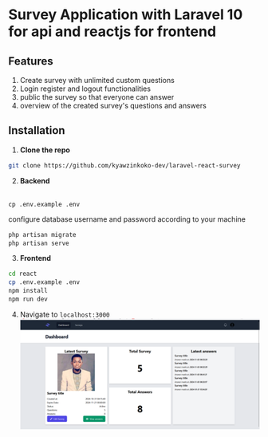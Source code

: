 # Survey Application with Laravel 10 for api and reactjs for frontend 

## Features
  1. Create survey with unlimited custom questions 
  2. Login register and logout functionalities
  3. public the survey so that everyone can answer 
  4. overview of the created survey's questions and answers
## Installation 

1. **Clone the repo**
 ```bash 
 git clone https://github.com/kyawzinkoko-dev/laravel-react-survey
 ```
2. **Backend**
```

cp .env.example .env
```
configure database username and password according to your machine
```bash 
php artisan migrate 
php artisan serve
```
3. **Frontend**
```bash
cd react
cp .env.example .env 
npm install 
npm run dev
```
4. Navigate to ```localhost:3000 ```
![image screenshot](./screen.png)
